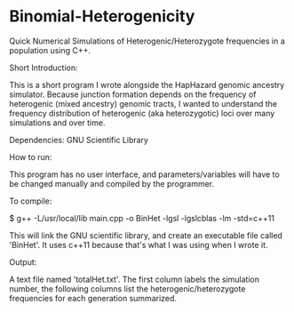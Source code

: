 # Binomial-Heterogenicity
Quick Numerical Simulations of Heterogenic/Heterozygote frequencies in a population using C++.

Short Introduction:

This is a short program I wrote alongside the HapHazard genomic ancestry simulator. Because junction formation depends on the frequency of heterogenic (mixed ancestry) genomic tracts, I wanted to understand the frequency distribution of heterogenic (aka heterozygotic) loci over many simulations and over time.

Dependencies: GNU Scientific Library

How to run:

This program has no user interface, and parameters/variables will have to be changed manually and compiled by the programmer.

To compile:

$ g++ -L/usr/local/lib main.cpp -o BinHet -lgsl -lgslcblas -lm -std=c++11

This will link the GNU scientific library, and create an executable file called 'BinHet'. It uses c++11 because that's what I was using when I wrote it.

Output:

A text file named 'totalHet.txt'. The first column labels the simulation number, the following columns list the heterogenic/heterozygote frequencies for each generation summarized.
